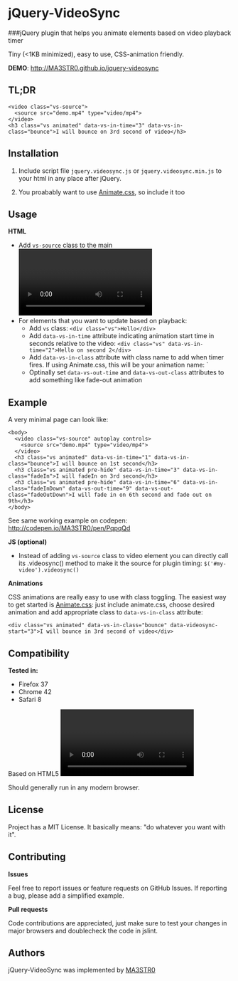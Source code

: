 jQuery-VideoSync
================

###jQuery plugin that helps you animate elements based on video playback timer

Tiny (<1KB minimized), easy to use, CSS-animation friendly.

**DEMO**: http://MA3STR0.github.io/jquery-videosync

TL;DR
-----
    <video class="vs-source">
      <source src="demo.mp4" type="video/mp4">
    </video>
    <h3 class="vs animated" data-vs-in-time="3" data-vs-in-class="bounce">I will bounce on 3rd second of video</h3>
      

Installation
------------

1. Include script file `jquery.videosync.js` or `jquery.videosync.min.js` to your html in any place after jQuery.
    <script src="/path/to/jquery.videosync.js"></script>

2. You proabably want to use [Animate.css](https://github.com/daneden/animate.css/), so include it too


Usage
-----

**HTML**

* Add `vs-source` class to the main <video> element: `<video class="vs-source" autoplay loop>`
* For elements that you want to update based on playback:
  * Add `vs` class: `<div class="vs">Hello</div>`
  * Add `data-vs-in-time` attribute indicating animation start time in seconds relative to the video: `<div class="vs" data-vs-in-time="2">Hello on second 2</div>`
  * Add `data-vs-in-class` attribute with class name to add when timer fires. If using Animate.css, this will be your animation name: `<div class="vs" data-vs-in-class="bounce" data-vs-in-time="2">
  * Optinally set `data-vs-out-time` and `data-vs-out-class` attributes to add something like fade-out animation


Example
-------
A very minimal page can look like:

    <body>
      <video class="vs-source" autoplay controls>
        <source src="demo.mp4" type="video/mp4">
      </video>
      <h3 class="vs animated" data-vs-in-time="1" data-vs-in-class="bounce">I will bounce on 1st second</h3>
      <h3 class="vs animated pre-hide" data-vs-in-time="3" data-vs-in-class="fadeIn">I will fadeIn on 3rd second</h3>
      <h3 class="vs animated pre-hide" data-vs-in-time="6" data-vs-in-class="fadeInDown" data-vs-out-time="9" data-vs-out-class="fadeOutDown">I will fade in on 6th second and fade out on 9th</h3>
    </body>

See same working example on codepen: http://codepen.io/MA3STR0/pen/PqpqQd

**JS (optional)**

  * Instead of adding `vs-source` class to video element you can directly call its .videosync() method to make it the source for plugin timing: `$('#my-video').videosync()`

**Animations**

CSS animations are really easy to use with class toggling. The easiest way to get started is [Animate.css](https://github.com/daneden/animate.css/): just include animate.css, choose desired animation and add appropriate class to `data-vs-in-class` attribute:

    <div class="vs animated" data-vs-in-class="bounce" data-videosync-start="3">I will bounce in 3rd second of video</div>


Compatibility
-------------

**Tested in:**
* Firefox 37
* Chrome 42
* Safari 8

Based on HTML5 <video> element, will not work with youtube/vimeo/etc.

Should generally run in any modern browser.


License
-------

Project has a MIT License. It basically means: "do whatever you want with it".


Contributing
------------
**Issues**

Feel free to report issues or feature requests on GitHub Issues.
If reporting a bug, please add a simplified example.

**Pull requests**

Code contributions are appreciated, just make sure to test your changes in major
browsers and doublecheck the code in jslint.

Authors
-------
jQuery-VideoSync was implemented by [MA3STR0](https://github.com/MA3STR0/)
